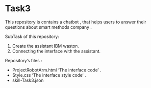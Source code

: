 # Task3
This repository is contains a chatbot , that helps users to answer their questions about smart methods company .

SubTask of this repository:
1. Create the assistant IBM waston.
2. Connecting the interface with the assistant.

Repository’s files :
- ProjectRobotArm.html ‘The interface code’ .
- Style.css ‘The interface style code’ .
- skill-Task3.json
